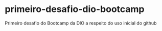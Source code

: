# primeiro-desafio-dio-bootcamp
Primeiro desafio do Bootcamp da DIO a respeito do uso inicial do github
